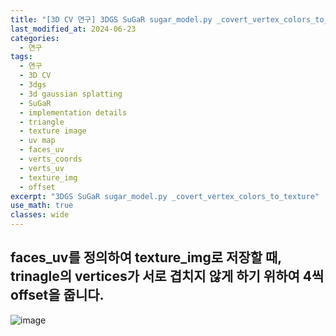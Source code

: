 ```yaml
---
title: "[3D CV 연구] 3DGS SuGaR sugar_model.py _covert_vertex_colors_to_texture"
last_modified_at: 2024-06-23
categories:
  - 연구
tags:
  - 연구
  - 3D CV
  - 3dgs
  - 3d gaussian splatting
  - SuGaR
  - implementation details
  - triangle
  - texture image
  - uv map
  - faces_uv
  - verts_coords
  - verts_uv
  - texture_img
  - offset
excerpt: "3DGS SuGaR sugar_model.py _covert_vertex_colors_to_texture"
use_math: true
classes: wide
---
```


## faces_uv를 정의하여 texture_img로 저장할 때, trinagle의 vertices가 서로 겹치지 않게 하기 위하여 4씩 offset을 줍니다.

![image](https://github.com/sandokim/sandokim.github.io/assets/74639652/4733b668-1738-4389-9aaf-e8afb3fa1c21)









